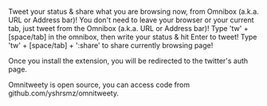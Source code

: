 Tweet your status & share what you are browsing now, from Omnibox (a.k.a. URL or Address bar)!
You don't need to leave your browser or your current tab, just tweet from the Omnibox (a.k.a. URL or Address bar)!
Type 'tw' + [space/tab] in the omnibox, then write your status & hit Enter to tweet!
Type 'tw' + [space/tab] + ':share' to share currently browsing page!

Once you install the extension, you will be redirected to the twitter's auth page.

Omnitweety is open source, you can access code from github.com/yshrsmz/omnitweety.
